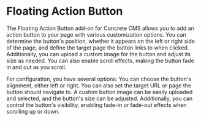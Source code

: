 # Floating Action Button

The Floating Action Button add-on for Concrete CMS allows you to add an action button to your page with various customization options. You can determine the button's position, whether it appears on the left or right side of the page, and define the target page the button links to when clicked. Additionally, you can upload a custom image for the button and adjust its size as needed. You can also enable scroll effects, making the button fade in and out as you scroll.

For configuration, you have several options: You can choose the button's alignment, either left or right. You can also set the target URL or page the button should navigate to. A custom button image can be easily uploaded and selected, and the button's size can be adjusted. Additionally, you can control the button's visibility, enabling fade-in or fade-out effects when scrolling up or down.